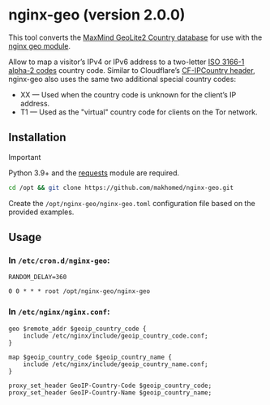 # nginx-geo (version 2.0.0)

This tool converts the [MaxMind GeoLite2 Country database](https://dev.maxmind.com/geoip/geolite2-free-geolocation-data/) for use with the [nginx geo module](https://nginx.org/en/docs/http/ngx_http_geo_module.html).

Allow to map a visitor’s IPv4 or IPv6 address to a two-letter [ISO 3166-1 alpha-2 codes](https://www.iso.org/iso-3166-country-codes.html) country code. Similar to Cloudflare’s [CF-IPCountry header](https://developers.cloudflare.com/fundamentals/reference/http-headers/#cf-ipcountry), nginx-geo also uses the same two additional special country codes:

* XX — Used when the country code is unknown for the client’s IP address.
* T1 — Used as the "virtual" country code for clients on the Tor network.

## Installation
> [!IMPORTANT]
> Python 3.9+ and the [requests](https://requests.readthedocs.io/) module are required.

```bash
cd /opt && git clone https://github.com/makhomed/nginx-geo.git
```

Create the `/opt/nginx-geo/nginx-geo.toml` configuration file based on the provided examples.

## Usage

### In `/etc/cron.d/nginx-geo`:

```cron
RANDOM_DELAY=360

0 0 * * * root /opt/nginx-geo/nginx-geo
```

### In `/etc/nginx/nginx.conf`:

```nginx
geo $remote_addr $geoip_country_code {
    include /etc/nginx/include/geoip_country_code.conf;
}

map $geoip_country_code $geoip_country_name {
    include /etc/nginx/include/geoip_country_name.conf;
}

proxy_set_header GeoIP-Country-Code $geoip_country_code;
proxy_set_header GeoIP-Country-Name $geoip_country_name;
```

